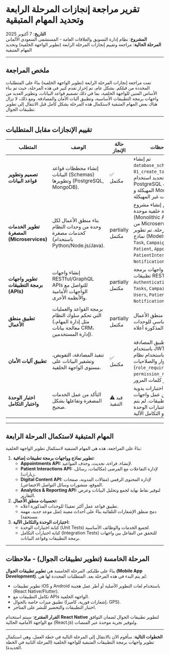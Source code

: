 # تقرير مراجعة إنجازات المرحلة الرابعة وتحديد المهام المتبقية

**التاريخ**: 7 أكتوبر 2025  
**المشروع**: نظام إدارة التسويق والعلاقات العامة - المستشفى السعودي الألماني  
**المرحلة الحالية**: مراجعة وتقييم إنجازات المرحلة الرابعة (تطوير الواجهة الخلفية) وتحديد المهام المتبقية

---

## ملخص المراجعة

تمت مراجعة إنجازات المرحلة الرابعة (تطوير الواجهة الخلفية) بناءً على المتطلبات المحددة من قبلكم. بشكل عام، تم إحراز تقدم كبير في هذه المرحلة، حيث تم بناء الأساس المتين للواجهة الخلفية، بما في ذلك تصميم قواعد البيانات، وتطوير العديد من واجهات برمجة التطبيقات الأساسية، وتطبيق آليات الأمان والمصادقة. ومع ذلك، لا تزال هناك بعض المهام المتبقية لاستكمال هذه المرحلة بشكل كامل قبل الانتقال إلى تطوير تطبيقات الجوال.

---

## تقييم الإنجازات مقابل المتطلبات

| المتطلب | الوصف | حالة الإنجاز | ملاحظات |
|---|---|---|---|
| **تصميم وتطوير قواعد البيانات** | إنشاء مخططات قواعد البيانات (Schemas) وتطويرها (PostgreSQL, MongoDB). | ✅ مكتمل | تم إنشاء `database_schema.md` و `01_create_tables.sql`. تم تحديد استخدام PostgreSQL للبيانات المهيكلة و MongoDB للبيانات غير المهيكلة. |
| **تطوير الخدمات المصغرة (Microservices)** | بناء منطق الأعمال لكل وحدة من وحدات النظام كخدمات مصغرة (باستخدام Python/Node.js/Java). |  partially مكتمل | تم إنشاء مشروع Flask كواجهة خلفية موحدة (Monolithic API) بدلاً من Microservices في هذه المرحلة. تم تطوير نماذج (Models) لـ `User`, `Task`, `Campaign`, `Patient`, `Appointment`, `PatientInteraction`, `Notification`. |
| **تطوير واجهات برمجة التطبيقات (APIs)** | إنشاء واجهات RESTful/GraphQL APIs للتواصل مع الواجهات الأمامية والأنظمة الأخرى. | partially مكتمل | تم تطوير واجهات برمجة تطبيقات RESTful لـ `Authentication`, `Tasks`, `Campaigns`, `Users`, `Patients`, `Notifications`. |
| **تطبيق منطق الأعمال** | برمجة القواعد والعمليات التي تحكم سلوك النظام (مثل إدارة المهام، معالجة بيانات CRM، إدارة المستخدمين). | partially مكتمل | تم تطبيق منطق الأعمال الأساسي للوحدات المذكورة أعلاه. |
| **تطبيق آليات الأمان** | تنفيذ المصادقة، التفويض، وتشفير البيانات على مستوى الواجهة الخلفية. | ✅ مكتمل | تم تطبيق المصادقة باستخدام JWT، والتفويض باستخدام نظام الأدوار والصلاحيات (`role_required`, `permission_required`). تم تشفير كلمات المرور. |
| **اختبار الوحدة واختبار التكامل** | التأكد من عمل الخدمات المصغرة وتفاعلها بشكل صحيح. | ⚠️ قيد التنفيذ | تم إجراء اختبارات يدوية للتحقق من عمل واجهات برمجة التطبيقات. لم يتم بعد كتابة اختبارات الوحدة أو التكامل الآلية. |

---

## المهام المتبقية لاستكمال المرحلة الرابعة

بناءً على المراجعة، هذه هي المهام المتبقية لاستكمال تطوير الواجهة الخلفية:

1.  **تطوير نماذج وواجهات برمجة تطبيقات إضافية:**
    *   **Appointments API:** لإنشاء، قراءة، تحديث، وحذف المواعيد.  
    *   **Patient Interactions API:** لإدارة التفاعلات مع المرضى (مكالمات، رسائل، زيارات).  
    *   **Digital Content API:** لإدارة المحتوى الرقمي (مقالات المدونة، صفحات الموقع، منشورات وسائل التواصل الاجتماعي).  
    *   **Analytics & Reporting API:** لتوفير نقاط نهاية لجمع وتحليل البيانات وعرض التقارير.  
2.  **تحسينات منطق الأعمال:**
    *   تطبيق قواعد عمل أكثر تعقيدًا للوحدات المذكورة أعلاه.  
    *   دمج منطق الإشعارات التلقائية بناءً على أحداث معينة (مثل موعد جديد، مهمة مستحقة).  
3.  **اختبارات الوحدة والتكامل الآلية:**
    *   كتابة اختبارات الوحدة (Unit Tests) لجميع الخدمات والوظائف الأساسية.  
    *   كتابة اختبارات التكامل (Integration Tests) للتحقق من التفاعل بين واجهات برمجة التطبيقات وقواعد البيانات.

---

## المرحلة الخامسة (تطوير تطبيقات الجوال) - ملاحظات

بناءً على طلبكم، المرحلة الخامسة هي **تطوير تطبيقات الجوال (Mobile App Development)**. لم يتم البدء في هذه المرحلة بعد. المتطلبات المحددة لها هي:

*   تطوير تطبيقات iOS و Android باستخدام لغات التطوير الأصلية أو أطر عمل هجينة (React Native/Flutter).
*   تكامل التطبيقات مع APIs الواجهة الخلفية.
*   تطبيق ميزات خاصة بالجوال (إشعارات فورية، كاميرا، GPS).
*   اختبار التطبيقات والتحضير للنشر على المتاجر.

**القرار المقترح**: سيتم استخدام **React Native** لتطوير تطبيقات الجوال لضمان التوافق مع الواجهة الأمامية الحالية (React.js) ولتوفير تجربة موحدة عبر المنصات.

---

**الخطوات التالية**: سأقوم الآن بالانتقال إلى المرحلة التالية في خطة العمل، وهي استكمال تطوير واجهات برمجة التطبيقات المتبقية للواجهة الخلفية (المرحلة الثانية في الخطة الجديدة).
